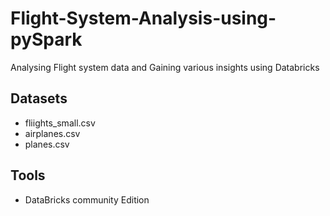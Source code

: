 # Flight-System-Analysis-using-pySpark
Analysing Flight system data and Gaining various insights using Databricks

## Datasets
* fliights_small.csv
* airplanes.csv
* planes.csv

## Tools
* DataBricks community Edition
